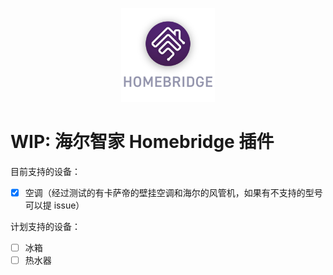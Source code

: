 <p align="center">

<img src="https://raw.githubusercontent.com/homebridge/branding/latest/logos/homebridge-wordmark-logo-vertical.png" width="150">

</p>

# WIP: 海尔智家 Homebridge 插件

目前支持的设备：

- [x] 空调（经过测试的有卡萨帝的壁挂空调和海尔的风管机，如果有不支持的型号可以提 issue）

计划支持的设备：

- [ ] 冰箱
- [ ] 热水器
